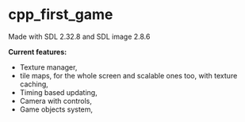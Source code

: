 
# cpp_first_game

Made with SDL 2.32.8 and SDL image 2.8.6

  

**Current features:**

- Texture manager,
- tile maps, for the whole screen and scalable ones too, with texture caching,
- Timing based updating,
- Camera with controls,
- Game objects system,